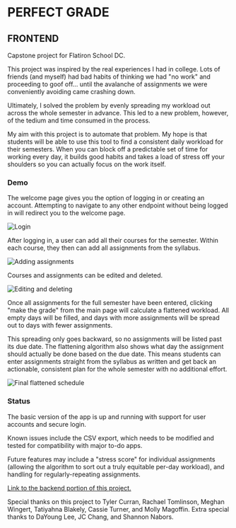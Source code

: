 # PERFECT GRADE

## FRONTEND

Capstone project for Flatiron School DC.

This project was inspired by the real experiences I had in college. Lots of friends (and myself) had bad habits of thinking we had "no work" and proceeding to goof off... until the avalanche of assignments we were conveniently avoiding came crashing down. 

Ultimately, I solved the problem by evenly spreading my workload out across the whole semester in advance. This led to a new problem, however, of the tedium and time consumed in the process. 

My aim with this project is to automate that problem. My hope is that students will be able to use this tool to find a consistent daily workload for their semesters. When you can block off a predictable set of time for working every day, it builds good habits and takes a load of stress off your shoulders so you can actually focus on the work itself. 

### Demo

The welcome page gives you the option of logging in or creating an account. Attempting to navigate to any other endpoint without being logged in will redirect you to the welcome page.

![Login](https://imgur.com/me08obh.gif)

After logging in, a user can add all their courses for the semester. Within each course, they then can add all assignments from the syllabus. 

![Adding assignments](https://media.giphy.com/media/LPwWru3y9CSSJ6uC9i/giphy.gif)

Courses and assignments can be edited and deleted.

![Editing and deleting](https://media.giphy.com/media/US7N2k3aCcZiyi6fUC/giphy.gif)

Once all assignments for the full semester have been entered, clicking "make the grade" from the main page will calculate a flattened workload. All empty days will be filled, and days with more assignments will be spread out to days with fewer assignments. 

This spreading only goes backward, so no assignments will be listed past its due date. The flattening algorithm also shows what day the assignment should actually be done based on the due date. This means students can enter assignments straight from the syllabus as written and get back an actionable, consistent plan for the whole semester with no additional effort.

![Final flattened schedule](https://media.giphy.com/media/mA6SfkOkuqum99Hz0Z/giphy.gif)

### Status

The basic version of the app is up and running with support for user accounts and secure login.

Known issues include the CSV export, which needs to be modified and tested for compatibility with major to-do apps.

Future features may include a "stress score" for individual assignments (allowing the algorithm to sort out a truly equitable per-day workload), and handling for regularly-repeating assignments.

[Link to the backend portion of this project.](https://github.com/PeteHanner/perfect-grade-backend)

Special thanks on this project to Tyler Curran, Rachael Tomlinson, Meghan Wingert, Tatiyahna Blakely, Cassie Turner, and Molly Magoffin. Extra special thanks to DaYoung Lee, JC Chang, and Shannon Nabors.
